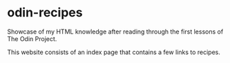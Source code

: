 # odin-recipes
Showcase of my HTML knowledge after reading through the first lessons of The Odin Project.

This website consists of an index page that contains a few links to recipes.